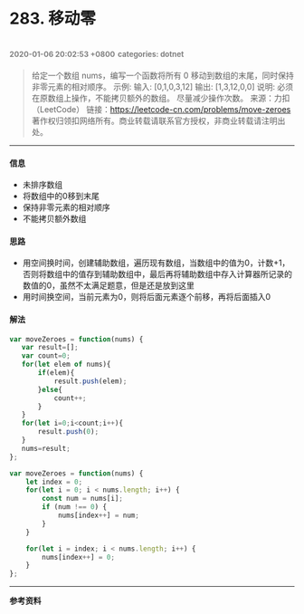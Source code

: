 # 283. 移动零   
<font color=gray size=2>2020-01-06 20:02:53 +0800</font>
<font color=gray size=2>categories: dotnet</font>
---

>给定一个数组 nums，编写一个函数将所有 0 移动到数组的末尾，同时保持非零元素的相对顺序。
示例:
输入: [0,1,0,3,12]
输出: [1,3,12,0,0]
说明:
必须在原数组上操作，不能拷贝额外的数组。
尽量减少操作次数。
来源：力扣（LeetCode）
链接：https://leetcode-cn.com/problems/move-zeroes
著作权归领扣网络所有。商业转载请联系官方授权，非商业转载请注明出处。

---

#### 信息
+ 未排序数组
+ 将数组中的0移到末尾
+ 保持非零元素的相对顺序
+ 不能拷贝额外数组

#### 思路
+ 用空间换时间，创建辅助数组，遍历现有数组，当数组中的值为0，计数+1，否则将数组中的值存到辅助数组中，最后再将辅助数组中存入计算器所记录的数值的0，虽然不太满足题意，但是还是放到这里
+ 用时间换空间，当前元素为0，则将后面元素逐个前移，再将后面插入0

#### 解法
```javascript
var moveZeroes = function(nums) {
   var result=[];
   var count=0;
   for(let elem of nums){
       if(elem){
           result.push(elem);
       }else{
           count++;
       }
   }
   for(let i=0;i<count;i++){
       result.push(0);
   }
   nums=result;
};
```
```javascript
var moveZeroes = function(nums) {
    let index = 0;
    for(let i = 0; i < nums.length; i++) {
        const num = nums[i];
        if (num !== 0) {
            nums[index++] = num;
        }
    }

    for(let i = index; i < nums.length; i++) {
        nums[index++] = 0;
    }
};
```

---

**参考资料**